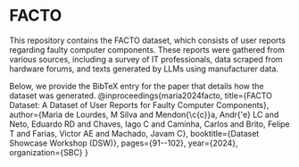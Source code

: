 # FACTO
This repository contains the FACTO dataset, which consists of user reports regarding faulty computer components. These reports were gathered from various sources, including a survey of IT professionals, data scraped from hardware forums, and texts generated by LLMs using manufacturer data.

Below, we provide the BibTeX entry for the paper that details how the dataset was generated.
@inproceedings{maria2024facto,
  title={FACTO Dataset: A Dataset of User Reports for Faulty Computer Components},
  author={Maria de Lourdes, M Silva and Mendon{\c{c}}a, Andr{\'e} LC and Neto, Eduardo RD and Chaves, Iago C and Caminha, Carlos and Brito, Felipe T and Farias, Victor AE and Machado, Javam C},
  booktitle={Dataset Showcase Workshop (DSW)},
  pages={91--102},
  year={2024},
  organization={SBC}
}
